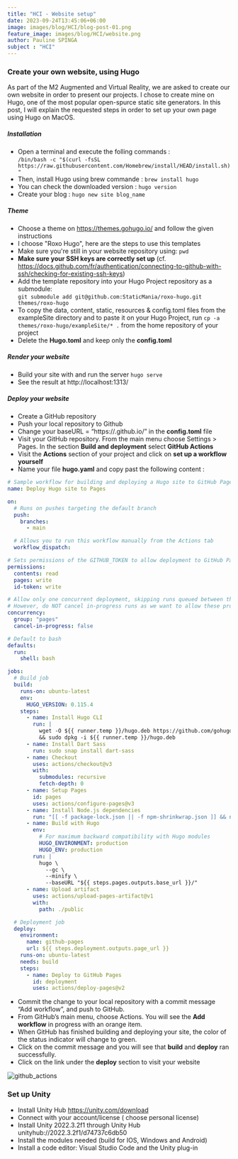 ```yaml
---
title: "HCI - Website setup"
date: 2023-09-24T13:45:06+06:00
image: images/blog/HCI/blog-post-01.png
feature_image: images/blog/HCI/website.png
author: Pauline SPINGA
subject : "HCI"
---
```

### Create your own website, using Hugo
As part of the M2 Augmented and Virtual Reality, we are asked to create our own website in order to present our projects. I chose to create mine on Hugo, one of the most popular open-spurce static site generators. In this post, I will explain the requested steps in order to set up your own page using Hugo on MacOS.

##### Installation 

- Open a terminal and execute the folling commands :  
``/bin/bash -c "$(curl -fsSL https://raw.githubusercontent.com/Homebrew/install/HEAD/install.sh)"``
- Then, install Hugo using brew commande : ``brew install hugo ``
- You can check the downloaded version : ``hugo version``
- Create your blog :  ``hugo new site blog_name``

##### Theme

- Choose a theme on https://themes.gohugo.io/ and follow the given instructions 
- I choose "Roxo Hugo", here are the steps to use this templates
- Make sure you're still in your website repository using: ``pwd``
- **Make sure your SSH keys are correctly set up** (cf. https://docs.github.com/fr/authentication/connecting-to-github-with-ssh/checking-for-existing-ssh-keys)
- Add the template repository into your Hugo Project repository as a submodule:   
``git submodule add git@github.com:StaticMania/roxo-hugo.git themes/roxo-hugo``
- To copy the data, content, static, resources & config.toml files from the exampleSite directory and to paste it on your Hugo Project, run ``cp -a themes/roxo-hugo/exampleSite/* .`` from the home repository of your project
- Delete the **Hugo.toml** and keep only the **config.toml**

##### Render your website
- Build your site with and run the server ``hugo serve``
- See the result at http://localhost:1313/

##### Deploy your website
- Create a GitHub repository 
- Push your local repository to Github
- Change your baseURL = “https://<username>.github.io/<reponame>” in the 
**config.toml** file
- Visit your GitHub repository. From the main menu choose Settings > Pages. In the section **Build and deployment** select **GitHub Actions**
- Visit the **Actions** section of your project and click on **set up a workflow yourself**
- Name your file **hugo.yaml** and copy past the following content : 

```yaml
# Sample workflow for building and deploying a Hugo site to GitHub Pages
name: Deploy Hugo site to Pages

on:
  # Runs on pushes targeting the default branch
  push:
    branches:
      - main

  # Allows you to run this workflow manually from the Actions tab
  workflow_dispatch:

# Sets permissions of the GITHUB_TOKEN to allow deployment to GitHub Pages
permissions:
  contents: read
  pages: write
  id-token: write

# Allow only one concurrent deployment, skipping runs queued between the run in-progress and latest queued.
# However, do NOT cancel in-progress runs as we want to allow these production deployments to complete.
concurrency:
  group: "pages"
  cancel-in-progress: false

# Default to bash
defaults:
  run:
    shell: bash

jobs:
  # Build job
  build:
    runs-on: ubuntu-latest
    env:
      HUGO_VERSION: 0.115.4
    steps:
      - name: Install Hugo CLI
        run: |
          wget -O ${{ runner.temp }}/hugo.deb https://github.com/gohugoio/hugo/releases/download/v${HUGO_VERSION}/hugo_extended_${HUGO_VERSION}_linux-amd64.deb \
          && sudo dpkg -i ${{ runner.temp }}/hugo.deb          
      - name: Install Dart Sass
        run: sudo snap install dart-sass
      - name: Checkout
        uses: actions/checkout@v3
        with:
          submodules: recursive
          fetch-depth: 0
      - name: Setup Pages
        id: pages
        uses: actions/configure-pages@v3
      - name: Install Node.js dependencies
        run: "[[ -f package-lock.json || -f npm-shrinkwrap.json ]] && npm ci || true"
      - name: Build with Hugo
        env:
          # For maximum backward compatibility with Hugo modules
          HUGO_ENVIRONMENT: production
          HUGO_ENV: production
        run: |
          hugo \
            --gc \
            --minify \
            --baseURL "${{ steps.pages.outputs.base_url }}/"          
      - name: Upload artifact
        uses: actions/upload-pages-artifact@v1
        with:
          path: ./public

  # Deployment job
  deploy:
    environment:
      name: github-pages
      url: ${{ steps.deployment.outputs.page_url }}
    runs-on: ubuntu-latest
    needs: build
    steps:
      - name: Deploy to GitHub Pages
        id: deployment
        uses: actions/deploy-pages@v2
```

- Commit the change to your local repository with a commit message “Add workflow”, and push to GitHub.
- From GitHub’s main menu, choose Actions. You will see the **Add workflow** in progress with an orange item. 
- When GitHub has finished building and deploying your site, the color of the status indicator will change to green.
- Click on the commit message and you will see that **build** and **deploy** ran successfully. 
- Click on the link under the **deploy** section to visit your website

![github_actions](https://i.imgur.com/bf0boQu.png)

### Set up Unity

- Install Unity Hub https://unity.com/download 
- Connect with your account/license ( choose personal license)
- Install Unity 2022.3.2f1 through Unity Hub unityhub://2022.3.2f1/d74737c6db50 
- Install the modules needed (build for IOS, Windows and Android)
- Install a code editor: Visual Studio Code and the Unity plug-in 







